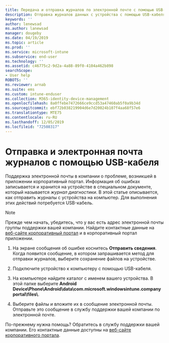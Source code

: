 ```yaml
---
title: Передача и отправка журналов по электронной почте с помощью USB-кабеля | Документация Майкрософт
description: Отправка журналов данных с устройства с помощью USB-кабеля
keywords: ''
author: lenewsad
ms.author: lanewsad
manager: dougeby
ms.date: 04/19/2019
ms.topic: article
ms.prod: ''
ms.service: microsoft-intune
ms.subservice: end-user
ms.technology: ''
ms.assetid: c46775c2-9d2a-4a88-89f0-4104a462b898
searchScope:
- User help
ROBOTS: ''
ms.reviewer: arnab
ms.suite: ems
ms.custom: intune-enduser
ms.collection: M365-identity-device-management
ms.openlocfilehash: 8a0ffebe7472666ce9ccd53a47460ab5f0a9b34d
ms.sourcegitcommit: ebf72b038219904d6e7d20024b107f4aa68f57e6
ms.translationtype: MTE75
ms.contentlocale: ru-RU
ms.lasthandoff: 12/05/2019
ms.locfileid: "72508317"
---
```

# <a name="upload-and-email-logs-using-a-usb-cable"></a>Отправка и электронная почта журналов с помощью USB-кабеля

Поддержка электронной почты в компании о проблеме, возникшей в приложении корпоративный портал. Информация об ошибках записывается и хранится на устройстве в специальном документе, который называется _журнал диагностики_. В этой статье описывается, как отправить журналы с устройства на компьютер. Для выполнения этих действий потребуется USB-кабель.   

> [!Note]
> Прежде чем начать, убедитесь, что у вас есть адрес электронной почты группы поддержки вашей компании. Найдите контактные данные на [веб-сайте корпоративный портал](https://go.microsoft.com/fwlink/?linkid=2010980) и в корпоративный портал приложении. 

1. На экране сообщения об ошибке коснитесь **Отправить сведения**. Когда появится сообщение, в котором запрашивается метод для отправки журналов, выберите сохранение файлов на устройстве.  

2. Подключите устройство к компьютеру с помощью USB-кабеля. 

3. На компьютере найдите каталог с именем вашего устройства. В этой папке выберите <strong>Android Device\Phone\Android\data\com.microsoft.windowsintune.companyportal\files\\</strong>.

4. Выберите файлы и вложите их в сообщение электронной почты. Отправьте это сообщение в службу поддержки вашей компании по электронной почте.

По-прежнему нужна помощь? Обратитесь в службу поддержки вашей компании. Его контактные данные доступны на [веб-сайте корпоративного портала](https://go.microsoft.com/fwlink/?linkid=2010980).
